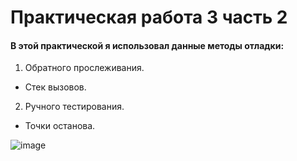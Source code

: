 # Практическая работа 3 часть 2
#### В этой практической я использовал данные методы отладки:
1. Обратного прослеживания.
- Стек вызовов.
2. Ручного тестирования.
- Точки останова.

![image](https://github.com/user-attachments/assets/ef2810bc-92f4-4f4a-b547-11c441c3843a)

